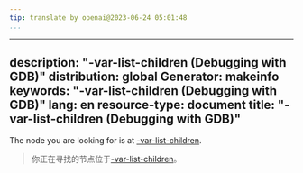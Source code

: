 ```yaml
---
tip: translate by openai@2023-06-24 05:01:48
...
```

---
description: "-var-list-children (Debugging with GDB)"
distribution: global
Generator: makeinfo
keywords: "-var-list-children (Debugging with GDB)"
lang: en
resource-type: document
title: "-var-list-children (Debugging with GDB)"
---

The node you are looking for is at [-var-list-children](GDB_002fMI-Variable-Objects.html#g_t_002dvar_002dlist_002dchildren).

> 你正在寻找的节点位于[-var-list-children](GDB_002fMI-Variable-Objects.html#g_t_002dvar_002dlist_002dchildren)。
